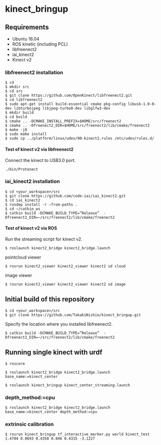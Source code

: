 # kinect_bringup

## Requirements
- Ubuntu 16.04
- ROS kinetic (including PCL)
- libfreenect2
- iai_kinect2
- Kinect v2

### libfreenect2 installation
```
$ cd
$ mkdir src
$ cd src
$ git clone https://github.com/OpenKinect/libfreenect2.git
$ cd libfreenect2
$ sudo apt-get install build-essential cmake pkg-config libusb-1.0-0-dev libturbojpeg libjpeg-turbo8-dev libglfw3-dev
$ mkdir build
$ cd build
$ cmake .. -DCMAKE_INSTALL_PREFIX=$HOME/src/freenect2
$ cmake .. -Dfreenect2_DIR=$HOME/src/freenect2/lib/cmake/freenect2
$ make -j8
$ sudo make install
$ sudo cp ../platform/linux/udev/90-kinect2.rules /etc/udev/rules.d/
```
#### Test of kinect v2 via libfreenect2
Connect the kinect to USB3.0 port.
```
./bin/Protonect
```

### iai_kinect2 installation
```
$ cd <your_workspace>/src
$ git clone https://github.com/code-iai/iai_kinect2.git
$ cd iai_kinect2
$ rosdep install -r –from-paths .
$ cd ~/catkin_ws
$ catkin build -DCMAKE_BUILD_TYPE=”Release”  -Dfreenect2_DIR=~/src/freenect2/lib/cmake/freenect2
```
#### Test of kinect v2 via ROS
Run the streaming script for kinect v2.
```
$ roslaunch kinect2_bridge kinect2_bridge.launch
```
pointcloud viewer
```
$ rosrun kinect2_viewer kinect2_viewer kinect2 sd cloud
```
image viewer
```
$ rosrun kinect2_viewer kinect2_viewer kinect2 sd image
```

## Initial build of this repository
```
$ cd <your_workspace>/src
$ git clone https://github.com/TakakiNishio/kinect_bringup.git
```
Specify the location where you installed libfreenect2.
```
$ catkin build -DCMAKE_BUILD_TYPE=”Release”  -Dfreenect2_DIR=~/src/freenect2/lib/cmake/freenect2
```

## Running single kinect with urdf
```
$ roscore
```
```
$ roslaunch kinect2_bridge kinect2_bridge.launch base_name:=kinect_center
```
```
$ roslaunch kinect_bringup kinect_center_streaming.launch
```
### depth_method:=cpu
```
$ roslaunch kinect2_bridge kinect2_bridge.launch base_name:=kinect_center depth_method:=cpu
```
###  extrinsic calibration
```
$ rosrun kinect_bringup tf_interactive_marker.py world kinect_test 1.4784 0.0693 0.4358 0.046 0.4315 -3.1227
```
